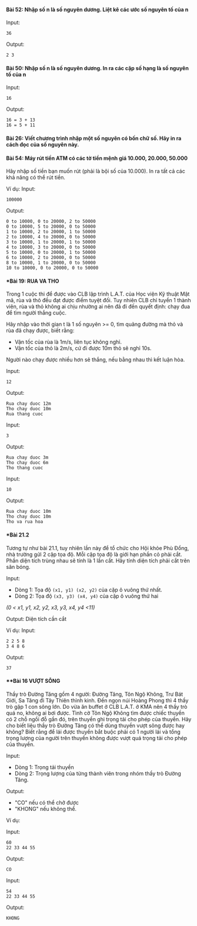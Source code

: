 #### Bài 52: Nhập số n là số nguyên dương. Liệt kê các ước số nguyên tố của n
Input:
```
36
```
Output:
```
2 3
```

#### Bài 50: Nhập số n là số nguyên dương. In ra các cặp số hạng là số nguyên tố của n
Input:
```
16
```

Output:
```
16 = 3 + 13
16 = 5 + 11
```

#### Bài 26: Viết chương trình nhập một số nguyên có bốn chữ số. Hãy in ra cách đọc của số nguyên này.

#### Bài 54: Máy rút tiền ATM có các tờ tiền mệnh giá 10.000, 20.000, 50.000
Hãy nhập số tiền bạn muốn rút (phải là bội số của 10.000). In ra tất cả các khả năng có thể rút tiền.

Ví dụ:
Input:
```
100000
```

Output:
```
0 to 10000, 0 to 20000, 2 to 50000
0 to 10000, 5 to 20000, 0 to 50000
1 to 10000, 2 to 20000, 1 to 50000
2 to 10000, 4 to 20000, 0 to 50000
3 to 10000, 1 to 20000, 1 to 50000
4 to 10000, 3 to 20000, 0 to 50000
5 to 10000, 0 to 20000, 1 to 50000
6 to 10000, 2 to 20000, 0 to 50000
8 to 10000, 1 to 20000, 0 to 50000
10 to 10000, 0 to 20000, 0 to 50000
```

#### *Bài 19: RUA VA THO
Trong 1 cuộc thi để được vào CLB lập trình L.A.T. của Học viện Kỹ thuật Mật mã, rùa và thỏ đều đạt được điểm tuyệt đối. Tuy nhiên CLB chỉ tuyển 1 thành viên, rùa và thỏ không ai chịu nhường ai nên đã đi đến quyết định: chạy đua để tìm người thắng cuộc.

Hãy nhập vào thời gian t là 1 số nguyên >= 0, tìm quãng đường mà thỏ và rùa đã chạy được, biết rằng:
- Vận tốc của rùa là 1m/s, liên tục không nghỉ.
- Vận tốc của thỏ là 2m/s, cứ đi được 10m thỏ sẽ nghỉ 10s.

Người nào chạy được nhiều hơn sẽ thắng, nếu bằng nhau thì kết luận hòa.

Input:
```
12
```
Output:
```
Rua chay duoc 12m
Tho chay duoc 10m
Rua thang cuoc
```

Input:
```
3
```
Output:
```
Rua chay duoc 3m
Tho chay duoc 6m
Tho thang cuoc
```

Input:
```
10
```
Output:
```
Rua chay duoc 10m
Tho chay duoc 10m
Tho va rua hoa
```

#### *Bài 21.2
Tương tự như bài 21.1, tuy nhiên lần này để tổ chức cho Hội khỏe Phù Đổng, nhà trường gửi 2 cặp tọa độ. Mỗi cặp tọa độ là giới hạn phần cỏ phải cắt. Phần diện tích trùng nhau sẽ tính là 1 lần cắt. Hãy tính diện tích phải cắt trên sân bóng.

Input:
- Dòng 1: Tọa độ `(x1, y1) (x2, y2)` của cặp ô vuông thứ nhất.
- Dòng 2: Tọa độ `(x3, y3) (x4, y4)` của cặp ô vuông thứ hai

*(0 < x1, y1, x2, y2, x3, y3, x4, y4 <11)*

Output: Diện tích cần cắt

Ví dụ:
Input:
```
2 2 5 8
3 4 8 6
```
Output:
```
37
```

#### **Bài 16 VƯỢT SÔNG
Thầy trò Đường Tăng gồm 4 người: Đường Tăng, Tôn Ngộ Không, Trư Bát Giới, Sa Tăng đi Tây Thiên thỉnh kinh. Đến ngọn núi Hoàng Phong thì 4 thầy trò gặp 1 con sông lớn. Do vừa ăn buffet ở CLB L.A.T. ở KMA nên 4 thầy trò quá no, không ai bơi được. Tình cờ Tôn Ngộ Không tìm được chiếc thuyền có 2 chỗ ngồi đỗ gần đó, trên thuyền ghi trọng tải cho phép của thuyền. Hãy cho biết liệu thầy trò Đường Tăng có thể dùng thuyền vượt sông được hay không? Biết rằng để lái được thuyền bắt buộc phải có 1 người lái và tổng trọng lượng của người trên thuyền không được vượt quá trọng tải cho phép của thuyền.

Input:
- Dòng 1: Trọng tải thuyền
- Dòng 2: Trọng lượng của từng thành viên trong nhóm thầy trò Đường Tăng.

Output:
- "CO" nếu có thể chở được
- "KHONG" nếu không thể.

Ví dụ:

Input:
```
60
22 33 44 55
```
Output:
```
CO
```

Input:
```
54
22 33 44 55
```
Output:
```
KHONG
```